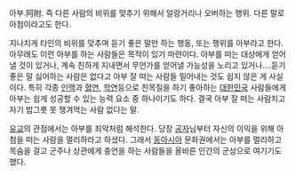 아부.阿附. 즉 다른 사람의 비위를 맞추기 위해서 알랑거리나 오버하는 행위. 다른 말로 아첨이라고도 한다.

지나치게 타인의 비위를 맞추며 듣기 좋은 말만 하는 행동, 또는 행위를 아부라고 한다. 아무래도 이런 아부를 하는 사람들은 목적이 있기
마련이다. 아부를 떠는 대상에게 얻어낼 것이 있거나, 계속 친하게 지내면서 무언가를 얻어낼 가능성을 노리고 있거나....듣기 좋은 말
싫어하는 사람은 없다고 아부 잘 떠는 사람들 밀어내는 것도 쉽지 않은 게 사실이다. 특히 각종
[인맥](%EC%9D%B8%EB%A7%A5.md)과 [혈연](%ED%98%88%EC%97%B0.md),
[학연](%ED%95%99%EC%97%B0.md)등으로 친목질을 하기 좋아하는
[대한민국](%EB%8C%80%ED%95%9C%EB%AF%BC%EA%B5%AD.md) 사람들에게 아부는 쉽게 성공할 수 있는 능력 요소
중 하나이기도 하다. 결국 아부 잘 떠는 사람치고 자기 밥그릇 못 챙겨먹는 사람 없다는 말.

[유교](%EC%9C%A0%EA%B5%90.md)의 관점에서는 아부를 죄악처럼 해석한다. 당장
[공자](%EA%B3%B5%EC%9E%90.md)님부터 자신의 이익을 위해 아첨을 떠는 사람을 멀리하라고 하셨다. 그래서
[동아시아](%EB%8F%99%EC%95%84%EC%8B%9C%EC%95%84.md) 문화권에서는 아부를 멀리하고 목숨을 걸고 군주나
상관에게 충언을 하는 사람들을 올바른 인간의 군상으로 여기기도 했다.

